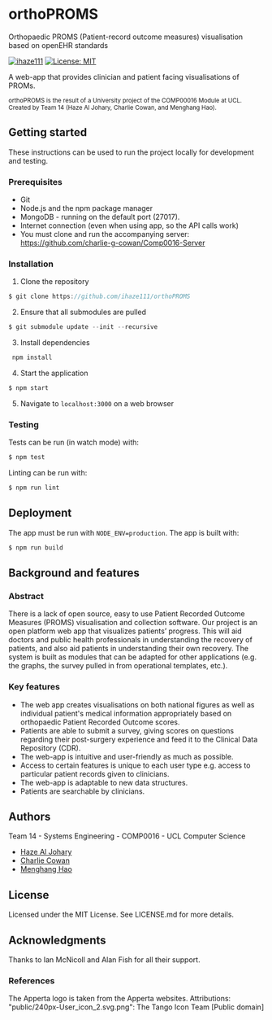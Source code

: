 # orthoPROMS
Orthopaedic PROMS (Patient-record outcome measures) visualisation based on openEHR standards

[![ihaze111](https://circleci.com/gh/ihaze111/orthoPROMS/tree/master.svg?style=shield)](https://circleci.com/gh/ihaze111/orthoPROMS)
[![License: MIT](https://img.shields.io/badge/License-MIT-yellow.svg)](https://github.com/ihaze111/orthoPROMS/blob/master/LICENSE)

A web-app that provides clinician and patient facing visualisations of PROMs.

<sub>orthoPROMS is the result of a University project of the COMP00016 Module at UCL. Created by Team 14 (Haze Al Johary, Charlie Cowan, and Menghang Hao).</sub>

## Getting started
These instructions can be used to run the project locally for development and testing.

### Prerequisites

- Git
- Node.js and the npm package manager
- MongoDB - running on the default port (27017).
- Internet connection (even when using app, so the API calls work)
- You must clone and run the accompanying server: https://github.com/charlie-g-cowan/Comp0016-Server

### Installation

1. Clone the repository
```js
$ git clone https://github.com/ihaze111/orthoPROMS
```
2. Ensure that all submodules are pulled
```js
$ git submodule update --init --recursive
```
3. Install dependencies
```js
 npm install
```
4. Start the application
```js
$ npm start
```
5. Navigate to `localhost:3000` on a web browser

### Testing

Tests can be run (in watch mode) with:
```js
$ npm test
```

Linting can be run with:
```js
$ npm run lint
```

## Deployment

The app must be run with `NODE_ENV=production`. The app is built with:
```js
$ npm run build
```

## Background and features
### Abstract
There is a lack of open source, easy to use Patient Recorded Outcome Measures (PROMS) visualisation and collection software. Our project is an open platform web app that visualizes patients’ progress. This will aid doctors and public health professionals in understanding the recovery of patients, and also aid patients in understanding their own recovery. The system is built as modules that can be adapted for other applications (e.g. the graphs, the survey pulled in from operational templates, etc.).

### Key features
- The web app creates visualisations on both national figures as well as individual patient's medical information appropriately based on orthopaedic Patient Recorded Outcome scores.
- Patients are able to submit a survey, giving scores on questions regarding their post-surgery experience and feed it to the Clinical Data Repository (CDR).
- The web-app is intuitive and user-friendly as much as possible.
- Access to certain features is unique to each user type e.g. access to particular patient records given to clinicians.
- The web-app is adaptable to new data structures.
- Patients are searchable by clinicians.


## Authors

Team 14 - Systems Engineering - COMP0016 - UCL Computer Science 

- [Haze Al Johary](https://github.com/ihaze111)
- [Charlie Cowan](https://github.com/charlie-g-cowan)
- [Menghang Hao](https://github.com/haomenghang)

## License

Licensed under the MIT License. See LICENSE.md for more details.

## Acknowledgments

Thanks to Ian McNicoll and Alan Fish for all their support.

### References
The Apperta logo is taken from the Apperta websites.
Attributions:
"public/240px-User_icon_2.svg.png": The Tango Icon Team [Public domain]
